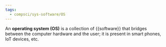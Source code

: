 ```yaml
---
tags:
  - compsci/sys-software/OS
---
```

An **operating system (OS)** is a collection of {{software}} that bridges between the computer hardware and the user; it is present in smart phones, IoT devices, etc.